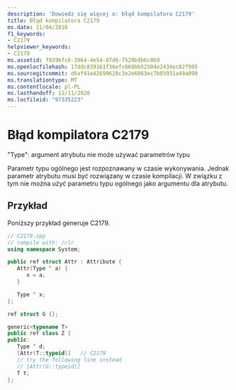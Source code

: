 ```yaml
---
description: 'Dowiedz się więcej o: błąd kompilatora C2179'
title: Błąd kompilatora C2179
ms.date: 11/04/2016
f1_keywords:
- C2179
helpviewer_keywords:
- C2179
ms.assetid: f929bfc6-3964-4e54-87d6-7529b9b6c0b9
ms.openlocfilehash: 17ddc839161f36efc668bb52504e2434ec82f995
ms.sourcegitcommit: d6af41e42699628c3e2e6063ec7b03931a49a098
ms.translationtype: MT
ms.contentlocale: pl-PL
ms.lasthandoff: 12/11/2020
ms.locfileid: "97335223"
---
```

# <a name="compiler-error-c2179"></a>Błąd kompilatora C2179

"Type": argument atrybutu nie może używać parametrów typu

Parametr typu ogólnego jest rozpoznawany w czasie wykonywania. Jednak parametr atrybutu musi być rozwiązany w czasie kompilacji. W związku z tym nie można użyć parametru typu ogólnego jako argumentu dla atrybutu.

## <a name="example"></a>Przykład

Poniższy przykład generuje C2179.

```cpp
// C2179.cpp
// compile with: /clr
using namespace System;

public ref struct Attr : Attribute {
   Attr(Type ^ a) {
      x = a;
   }

   Type ^ x;
};

ref struct G {};

generic<typename T>
public ref class Z {
public:
   Type ^ d;
   [Attr(T::typeid)]   // C2179
   // try the following line instead
   // [Attr(G::typeid)]
   T t;
};
```
